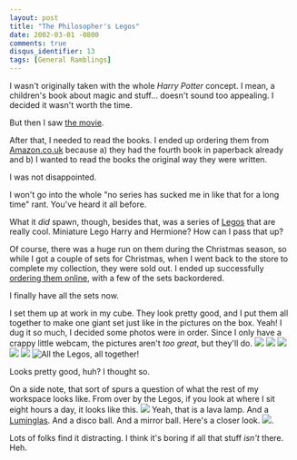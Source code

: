 ```yaml
---
layout: post
title: "The Philosopher's Legos"
date: 2002-03-01 -0800
comments: true
disqus_identifier: 13
tags: [General Ramblings]
---
```

I wasn't originally taken with the whole *Harry Potter* concept. I mean,
a children's book about magic and stuff... doesn't sound too appealing.
I decided it wasn't worth the time.
 
 But then I saw [the
movie](http://www.amazon.com/exec/obidos/ASIN/B00003CXI1/mhsvortex).
 
 After that, I needed to read the books. I ended up ordering them from
[Amazon.co.uk](http://www.amazon.co.uk) because a) they had the fourth
book in paperback already and b) I wanted to read the books the original
way they were written.
 
 I was not disappointed.
 
 I won't go into the whole "no series has sucked me in like that for a
long time" rant. You've heard it all before.
 
 What it *did* spawn, though, besides that, was a series of
[Legos](http://www.lego.com/harrypotter/) that are really cool.
Miniature Lego Harry and Hermione? How can I pass that up?
 
 Of course, there was a huge run on them during the Christmas season, so
while I got a couple of sets for Christmas, when I went back to the
store to complete my collection, they were sold out. I ended up
successfully [ordering them online](http://shop.lego.com/), with a few
of the sets backordered.
 
 I finally have all the sets now.
 
 I set them up at work in my cube. They look pretty good, and I put them
all together to make one giant set just like in the pictures on the box.
Yeah! I dug it so much, I decided some photos were in order. Since I
only have a crappy little webcam, the pictures aren't *too great*, but
they'll do.
![](https://hyqi8g.blu.livefilestore.com/y2pCcHxpZ-psisxOo1ch6dEPK0y9WjUQhMkjXwF-pJiG7tp5kAXWFvugslBtvJYxYvE5tgrEx888s4wQsTmV_br4MJIEh1O77b7H22NSZsFpjI/20020301diagonclassjx8.jpg?psid=1)
![](https://hyqi8g.blu.livefilestore.com/y2pMI3FJHrm337767gpIOuaCFuct9DQp-7g7XcA7cQ_k7SCFtNhAAlz6QSpzdUmXZks_ivf-GAzAntbWX4f-ecsV5lgL7p851FPscjcriXJAH4/20020301hagridhutrv0.jpg?psid=1)
![](https://hyqi8g.blu.livefilestore.com/y2pTOW2mz4WuXKBARQNwNACk0nIabgKi6ry6dxGm-xpwHksU1PCNxVzljk6eheKBSdQVlDpo_e0HTTpRkiBnzDs5dj_iJ-IXQCnCTYdWDtmv3Q/20020301gringottgryffinzg9.jpg?psid=1)
![](https://hyqi8g.blu.livefilestore.com/y2ps792uO7XAQZGoEv_jh1nYtK1Vzps7zO2Yy6_261j3-rI8yN8pB1N8XkaKwHV7Bs729C1TyjCdfndUt06Sio5z6_rkQQV2pz1qllM8h7IiT0/20020301trainnp8.jpg?psid=1)
![](https://hyqi8g.blu.livefilestore.com/y2pn_PYTroUM0Z8hFdOBqjZgrwaYNc0msqMYPLHrqNgYIbJZf4n8dGRhe2Dq55JX6Bp4a6OcTeTgcwGP5sKQmrwon2VTm8xvA4mbvtxkKS4s5o/20020301hogwartszk0.jpg?psid=1)
 ![All the Legos, all
together!](https://hyqi8g.blu.livefilestore.com/y2pkU8oh_2VxKBP8UD4DWOOEacR6OV-9Wn80K5iX6U9MIT9CQCMxLOytE75eFPX4GOQjDtF30IfScCXbKvqRskkq9TH5xFBH_TqVmksqcrvHV0/20020301legosyo4.jpg?psid=1)
 
 Looks pretty good, huh? I thought so.
 
 On a side note, that sort of spurs a question of what the rest of my
workspace looks like. From over by the Legos, if you look at where I sit
eight hours a day, it looks like this.
![](https://hyqi8g.blu.livefilestore.com/y2pxwS-huwyiPFqGWNpWX8oJ9l7BD-EkyUUHma0qWSSnC7IEko1_SgSIjY-DoZ__LJnjzhKN6QijpOOfCEKUWfEOaTEVfXmebKFBKhDX_lFFUA/20020301desk01hp9.jpg?psid=1)
 Yeah, that is a lava lamp. And a
[Luminglas](http://www.strattman.com/products/luminglas1.html). And a
disco ball. And a mirror ball. Here's a closer look.
![](https://hyqi8g.blu.livefilestore.com/y2p-c9220fzbudEN1VCxZwKM3FArCYdiiK1R6tRjkXPRsZ0vgCw2A8zZvocg9FeDO4CwOeReY9dBS1PeAzlvBSP09DaXXidNvnLiESPYEHGmdU/20020301desk02mx9.jpg?psid=1).
 
 Lots of folks find it distracting. I think it's boring if all that
stuff *isn't* there. Heh.
